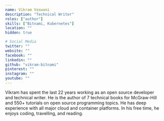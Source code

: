 ```yaml
---
name: Vikram Vaswani
description: "Technical Writer"
roles: ["author"]
skills: ["Bitnami, Kubernetes"]
location: ""
hidden: true

# Social Media 
twitter: ""
website: ""
facebook: ""
linkedin: ""
github: "vikram-bitnami"
pinterest: ""
instagram: ""
youtube: ""
---
```

<!-- markdownlint-disable MD041-->
Vikram has spent the last 22 years working as an open source developer and technical writer. He is the author of 7 technical books for McGraw-Hill and 550+ tutorials on open source programming topics. He has deep experience with all major cloud and container platforms. In his free time, he enjoys coding, travelling, and reading.

<!--more-->
